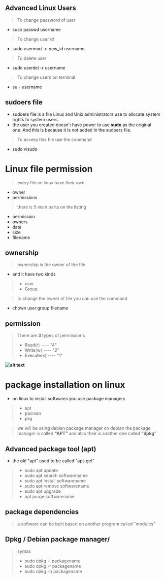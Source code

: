 ## Advanced Linux Users

> To change password of user
- suso passwd username

> To change user id
- sudo usermod -u new_id username

> To delete user
- sudo userdel -r username

> To change users on terminal 
- su - username


## sudoers file

- sudoers file is a file Linux and Unix administrators use to allocate system rights to system users.
- the user you created doesn't have power to use **sudo** as the original one. And this is because it is not added in the sudoers file.

> To access this file use the command 
- sudo visudo

# Linux file permission
> every file on linux have their own 
- owner
- permissions

> there is 5 main parts on the listing
- permission
- owners
- date
- size
- filename

## ownership
> ownership is the owner of the file 
- and it have two kinds
> - user
> - Group

> to change the owner of file you can use the command 
 - chown user:group filename

 ## permission
> There are **3** types of permissions 
> - Read(r) ---- "4"
> - Write(w) ---- "2"
> - Execute(x) ----  "1"



**![alt text](/picturesForGtst/chmod.png)**


# package installation on linux

- on linux to install softwares you use package managers 
> - apt
> - pacman
> - pkg

> we will be using debian package manager on debian the package manager is called **"APT"** and also their is another one called **"dpkg"**

## Advanced package tool (apt)

- the old "apt" used to be called "apt-get"
> - sudo apt update
> - sudo apt search softwarename
> - sudo apt install softwarename 
> - sudo apt remove softwarename
> - sudo apt upgrade
> - apt purge softwarename

## package dependencies

> a software can be built based on another program called "modules"


## Dpkg / Debian package manager/ 
> syntax
> - sudo dpkg -i packagename
> - sudo dpkg -r packagename
> - sudo dpkg -p packagename
>
>
